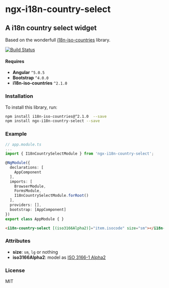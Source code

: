 # ngx-i18n-country-select

## A i18n country select widget

Based on the wonderfull [i18n-iso-countries](https://github.com/michaelwittig/node-i18n-iso-countries) library. 

[![Build Status](https://travis-ci.org/osahner/ngx-i18n-country-select.svg?branch=master)](https://travis-ci.org/osahner/ngx-i18n-country-select)

#### Requires 

* **Angular** `^5.0.5`
* **Bootstrap** `^4.0.0`
* **i18n-iso-countries** `^2.1.0`

### Installation

To install this library, run:

```bash
npm install i18n-iso-countries@^2.1.0  --save
npm install ngx-i18n-country-select --save
```

### Example

```ts
// app.module.ts
...
import { I18nCountrySelectModule } from 'ngx-i18n-country-select';

@NgModule({
  declarations: [
    AppComponent
  ],
  imports: [
    BrowserModule,
    FormsModule,
    I18nCountrySelectModule.forRoot()
  ],
  providers: [],
  bootstrap: [AppComponent]
})
export class AppModule { }
```

```html
<i18n-country-select [(iso3166Alpha2)]="item.isocode" size="sm"></i18n-country-select>
```

### Attributes

* **size**: `sm`, `lg` or nothing
* **iso3166Alpha2**: model as [ISO 3166-1 Alpha2](https://en.wikipedia.org/wiki/ISO_3166-1_alpha-2#Officially_assigned_code_elements)


### License

MIT
